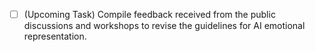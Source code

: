 - [ ] (Upcoming Task) Compile feedback received from the public discussions and workshops to revise the guidelines for AI emotional representation.